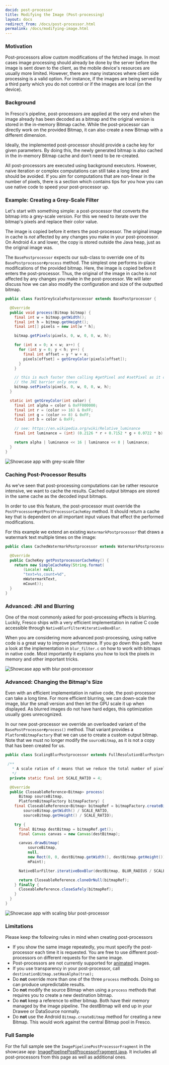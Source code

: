 ```yaml
---
docid: post-processor
title: Modifying the Image (Post-processing)
layout: docs
redirect_from: /docs/post-processor.html
permalink: /docs/modifying-image.html
---
```


### Motivation

Post-processors allow custom modifications of the fetched image. In most cases image processing should already be done by the server before the image is sent down to the client, as the mobile device's resources are usually more limited. However, there are many instances where client side processing is a valid option. For instance, if the images are being served by a third party which you do not control or if the images are local (on the device).

### Background

In Fresco's pipeline, post-processors are applied at the very end when the image already has been decoded as a bitmap and the original version is stored in the in-memory Bitmap cache. While the post-processor can directly work on the provided Bitmap, it can also create a new Bitmap with a different dimension.

Ideally, the implemented post-processor should provide a cache key for given parameters. By doing this, the newly generated bitmap is also cached in the in-memory Bitmap cache and don't need to be re-created.

All post-processors are executed using background executors. However, naive iteration or complex computations can still take a long time and should be avoided. If you aim for computations that are non-linear in the number of pixels, there is a section which contains tips for you how you can use native code to speed your post-processor up.

### Example: Creating a Grey-Scale Filter

Let's start with something simple: a post-processor that converts the bitmap into a grey-scale version. For this we need to iterate over the bitmap's pixels and replace their color value.

The image is copied before it enters the post-processor. The original image in cache is *not* affected by any changes you make in your post-processor. On Android 4.x and lower, the copy is stored outside the Java heap, just as the original image was.

The `BasePostprocessor` expects our sub-class to override one of its `BasePostprocessor#process` method. The simplest one performs in-place modifications of the provided bitmap. Here, the image is copied before it enters the post-processor. Thus, the original of the image in cache is *not* affected by any changes you make in the post-processor. We will later discuss how we can also modify the configuration and size of the outputted bitmap.

```java
public class FastGreyScalePostprocessor extends BasePostprocessor {

  @Override
  public void process(Bitmap bitmap) {
    final int w = bitmap.getWidth();
    final int h = bitmap.getHeight();
    final int[] pixels = new int[w * h];

    bitmap.getPixels(pixels, 0, w, 0, 0, w, h);

    for (int x = 0; x < w; x++) {
      for (int y = 0; y < h; y++) {
        final int offset = y * w + x;
        pixels[offset] = getGreyColor(pixels[offset]);
      }
    }

    // this is much faster then calling #getPixel and #setPixel as it crosses
    // the JNI barrier only once
    bitmap.setPixels(pixels, 0, w, 0, 0, w, h);
  }

  static int getGreyColor(int color) {
    final int alpha = color & 0xFF000000;
    final int r = (color >> 16) & 0xFF;
    final int g = (color >> 8) & 0xFF;
    final int b = color & 0xFF;

    // see: https://en.wikipedia.org/wiki/Relative_luminance
    final int luminance = (int) (0.2126 * r + 0.7152 * g + 0.0722 * b);

    return alpha | luminance << 16 | luminance << 8 | luminance;
  }
}
```

![Showcase app with grey-scale filter](/static/images/docs/02-post-processor-grey.png)

### Caching Post-Processor Results

As we've seen that post-processing computations can be rather resource intensive, we want to cache the results. Cached output bitmaps are stored in the same cache as the decoded input bitmaps.

In order to use this feature, the post-processor must override the `PostProcessor#getPostProcessorCacheKey` method. It should return a cache key that is dependent on all important input values that effect the performed modifications.

For this example we extend an existing `WatermarkPostprocessor` that draws a watermark text multiple times on the image:

```java
public class CachedWatermarkPostprocessor extends WatermarkPostprocessor {

  @Override
  public CacheKey getPostprocessorCacheKey() {
    return new SimpleCacheKey(String.format(
        (Locale) null,
        "text=%s,count=%d",
        mWatermarkText,
        mCount));
  }
}
```

### Advanced: JNI and Blurring

One of the most commonly asked for post-processing effects is blurring. Luckily, Fresco ships with a very efficient implementation in native C code  accessible through `NativeBlurFilter#iterativeBoxBlur`.

When you are considering more advanced post-processing, using native code is a great way to improve performance. If you go down this path, have a look at the implementation in  `blur_filter.c` on how to work with bitmaps in native code. Most importantly it explains you how to lock the pixels in memory and other important tricks.

![Showcase app with blur post-processor](/static/images/docs/02-post-processor-blur.png)

### Advanced: Changing the Bitmap's Size

Even with an efficient implementation in native code, the post-processor can take a long time. For more efficient blurring, we can down-scale the image, blur the small version and then let the GPU scale it up when displayed. As blurred images do not have hard edges, this optimization usually goes unrecognized.

In our new post-processor we override an overloaded variant of the `BasePostProcessor#process()` method. That variant provides a `PlatformBitmapFactory` that we can use to create a custom output bitmap. Note that we must no longer modify the `sourceBitmap`, as it is not a copy that has been created for us.

```java
public class ScalingBlurPostprocessor extends FullResolutionBlurPostprocessor {

 /**
   * A scale ration of 4 means that we reduce the total number of pixels to process by factor 16.
   */
  private static final int SCALE_RATIO = 4;

  @Override
  public CloseableReference<Bitmap> process(
      Bitmap sourceBitmap,
      PlatformBitmapFactory bitmapFactory) {
    final CloseableReference<Bitmap> bitmapRef = bitmapFactory.createBitmap(
        sourceBitmap.getWidth() / SCALE_RATIO,
        sourceBitmap.getHeight() / SCALE_RATIO);

    try {
      final Bitmap destBitmap = bitmapRef.get();
      final Canvas canvas = new Canvas(destBitmap);

      canvas.drawBitmap(
          sourceBitmap,
          null,
          new Rect(0, 0, destBitmap.getWidth(), destBitmap.getHeight()),
          mPaint);

      NativeBlurFilter.iterativeBoxBlur(destBitmap, BLUR_RADIUS / SCALE_RATIO, BLUR_ITERATIONS);

      return CloseableReference.cloneOrNull(bitmapRef);
    } finally {
      CloseableReference.closeSafely(bitmapRef);
    }
  }
}
```

![Showcase app with scaling blur post-processor](/static/images/docs/02-post-processor-scaling-blur.png)

### Limitations

Please keep the following rules in mind when creating post-processors

* If you show the same image repeatedly, you must specify the post-processor each time it is requested. You are free to use different post-processors on different requests for the same image.
* Post-processors are not currently supported for [animated](animations.html) images.
* If you use transparency in your post-processor, call `destinationBitmap.setHasAlpha(true);`
* Do **not** override more than one of the three `process` methods. Doing so can produce unpredictable results.
* Do **not** modify the source Bitmap when using a `process` methods that requires you to create a new destination bitmap.
* Do **not** keep a reference to either bitmap. Both have their memory managed by the image pipeline. The destBitmap will end up in your Drawee or DataSource normally.
* Do **not** use the Android `Bitmap.createBitmap` method for creating a new Bitmap. This would work against the central Bitmap pool in Fresco.

### Full Sample

For the full sample see the `ImagePipelinePostProcessorFragment` in the showcase app: [ImagePipelinePostProcessorFragment.java](https://github.com/facebook/fresco/blob/master/samples/showcase/src/main/java/com/facebook/fresco/samples/showcase/imagepipeline/ImagePipelinePostProcessorFragment.java). It includes all post-processors from this page as well as additional ones.
